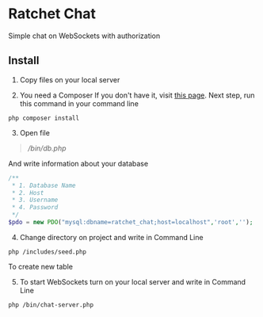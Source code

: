 # Ratchet Chat
Simple chat on WebSockets with authorization
## Install 
1. Copy files on your local server

2. You need a Composer 
If you don't have it, visit [this page](https://getcomposer.org/download/).
Next step, run this command in your command line
```
php composer install
```
3. Open file 
> */bin/db.php*

And write information about your database

```php
/**
 * 1. Database Name
 * 2. Host
 * 3. Username
 * 4. Password
 */ 
$pdo = new PDO("mysql:dbname=ratchet_chat;host=localhost",'root','');
```
4. Change directory on project and write in Command Line
```
php /includes/seed.php
```
To create new table

5. To start WebSockets turn on your local server and write in Command Line 
```
php /bin/chat-server.php
```